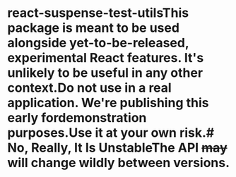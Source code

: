 # react-suspense-test-utilsThis package is meant to be used alongside yet-to-be-released, experimental React features. It's unlikely to be useful in any other context.**Do not use in a real application.** We're publishing this early fordemonstration purposes.**Use it at your own risk.**# No, Really, It Is UnstableThe API ~~may~~ will change wildly between versions.